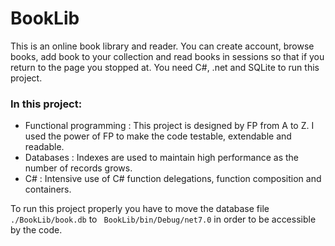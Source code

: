 # BookLib

This is an online book library and reader. 
You can create account, browse books, add book to your collection and read books in sessions so that if you return to the page you stopped at. You need C#, .net and SQLite to run this project.

### In this project:
* Functional programming : This project is designed by FP from A to Z. I used the power of FP to make the code testable, extendable and readable.
* Databases : Indexes are used to maintain high performance as the number of records grows.
* C# : Intensive use of C# function delegations, function composition and containers.  

To run this project properly you have to move the database file ` ./BookLib/book.db` to ` BookLib/bin/Debug/net7.0` in order to be accessible by the code. 

